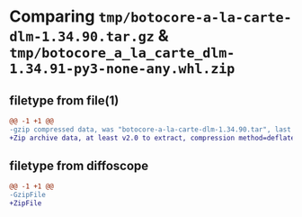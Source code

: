 # Comparing `tmp/botocore-a-la-carte-dlm-1.34.90.tar.gz` & `tmp/botocore_a_la_carte_dlm-1.34.91-py3-none-any.whl.zip`

## filetype from file(1)

```diff
@@ -1 +1 @@
-gzip compressed data, was "botocore-a-la-carte-dlm-1.34.90.tar", last modified: Wed Apr 24 01:02:09 2024, max compression
+Zip archive data, at least v2.0 to extract, compression method=deflate
```

## filetype from diffoscope

```diff
@@ -1 +1 @@
-GzipFile
+ZipFile
```

